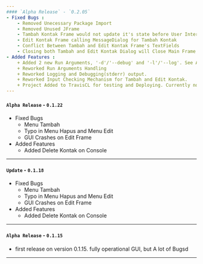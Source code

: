```yaml
---
#### `Alpha Release` - `0.2.05`
- Fixed Bugs :
    - Removed Unecessary Package Import
    - Removed Unused JFrame
    - Tambah Kontak Frame would not update it's state before User Interaction (Again)
    - Edit Kontak Frame calling MessageDialog for Tambah Kontak
    - Conflict Between Tambah and Edit Kontak Frame's TextFields
    - Closing both Tambah and Edit Kontak Dialog will Close Main Frame
- Added Features :
    + Added 2 new Run Arguments, '-d'/'--debug' and '-l'/'--log'. See Application Readme for more information
    + Reworked Run Arguments Handling
    + Reworked Logging and Debugging(stderr) output.
    + Reworked Input Checking Mechanism for Tambah and Edit Kontak.
    + Project Added to TravisCL for testing and Deploying. Currently no Feedback.
---
```

#### `Alpha Release` - `0.1.22`
- Fixed Bugs
    - Menu Tambah
    - Typo in Menu Hapus and Menu Edit
    - GUI Crashes on Edit Frame
- Added Features
    + Added Delete Kontak on Console
---
#### `Update` - `0.1.18`
- Fixed Bugs
    - Menu Tambah
    - Typo in Menu Hapus and Menu Edit
    - GUI Crashes on Edit Frame
- Added Features
    + Added Delete Kontak on Console
---
#### `Alpha Release` - `0.1.15`
- first release on version 0.1.15. fully operational GUI, but A lot of Bugsd
---
